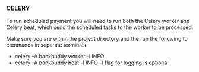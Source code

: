 ### CELERY

To run scheduled payment you will need to run both the Celery worker and Celery beat, which send the scheduled tasks to the worker to be processed.

Make sure you are within the project directory and the run the following to commands in separate terminals

- celery -A bankbuddy worker -l INFO
- celery -A bankbuddy beat -l INFO
  -l flag for logging is optional
